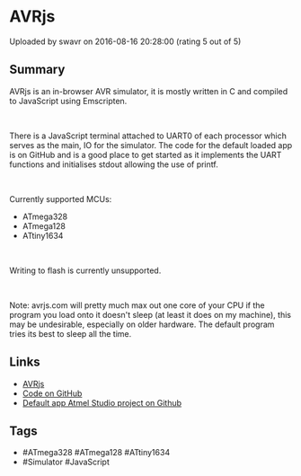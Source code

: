 # AVRjs

Uploaded by swavr on 2016-08-16 20:28:00 (rating 5 out of 5)

## Summary

AVRjs is an in-browser AVR simulator, it is mostly written in C and compiled to JavaScript using Emscripten.


 


There is a JavaScript terminal attached to UART0 of each processor which serves as the main, IO for the simulator. The code for the default loaded app is on GitHub and is a good place to get started as it implements the UART functions and initialises stdout allowing the use of printf.


 


Currently supported MCUs:


* ATmega328
* ATmega128
* ATtiny1634

 


Writing to flash is currently unsupported.


 


Note: avrjs.com will pretty much max out one core of your CPU if the program you load onto it doesn't sleep (at least it does on my machine), this may be undesirable, especially on older hardware. The default program tries its best to sleep all the time.

## Links

- [AVRjs](http://avrjs.com)
- [Code on GitHub](http://github.com/avrjs)
- [Default app Atmel Studio project on Github](http://github.com/avrjs/avrjs-demo-terminal)

## Tags

- #ATmega328 #ATmega128 #ATtiny1634
- #Simulator #JavaScript
